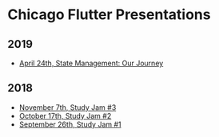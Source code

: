 # Chicago Flutter Presentations

## 2019
* [April 24th, State Management: Our Journey](./2019_04_24_flutter_meetup/README.md)

## 2018

* [November 7th, Study Jam #3](./2018_11_07_study_jam_3/2018_11_07_study_jam_3.pdf)
* [October 17th, Study Jam #2](./2018_10_17_study_jam_2/2018_10_17_study_jam_2.pdf)
* [September 26th, Study Jam #1](./2018_09_26_study_jam_1/2018_09_26_study_jam_1.pdf)